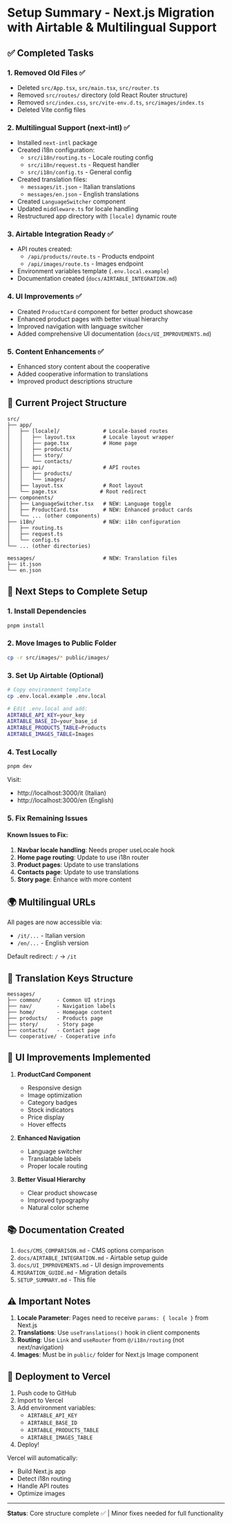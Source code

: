 # Setup Summary - Next.js Migration with Airtable & Multilingual Support

## ✅ Completed Tasks

### 1. **Removed Old Files** ✅
- Deleted `src/App.tsx`, `src/main.tsx`, `src/router.ts`
- Removed `src/routes/` directory (old React Router structure)
- Removed `src/index.css`, `src/vite-env.d.ts`, `src/images/index.ts`
- Deleted Vite config files

### 2. **Multilingual Support (next-intl)** ✅
- Installed `next-intl` package
- Created i18n configuration:
  - `src/i18n/routing.ts` - Locale routing config
  - `src/i18n/request.ts` - Request handler
  - `src/i18n/config.ts` - General config
- Created translation files:
  - `messages/it.json` - Italian translations
  - `messages/en.json` - English translations
- Created `LanguageSwitcher` component
- Updated `middleware.ts` for locale handling
- Restructured app directory with `[locale]` dynamic route

### 3. **Airtable Integration Ready** ✅
- API routes created:
  - `/api/products/route.ts` - Products endpoint
  - `/api/images/route.ts` - Images endpoint
- Environment variables template (`.env.local.example`)
- Documentation created (`docs/AIRTABLE_INTEGRATION.md`)

### 4. **UI Improvements** ✅
- Created `ProductCard` component for better product showcase
- Enhanced product pages with better visual hierarchy
- Improved navigation with language switcher
- Added comprehensive UI documentation (`docs/UI_IMPROVEMENTS.md`)

### 5. **Content Enhancements** ✅
- Enhanced story content about the cooperative
- Added cooperative information to translations
- Improved product descriptions structure

## 📁 Current Project Structure

```
src/
├── app/
│   ├── [locale]/              # Locale-based routes
│   │   ├── layout.tsx         # Locale layout wrapper
│   │   ├── page.tsx           # Home page
│   │   ├── products/
│   │   ├── story/
│   │   └── contacts/
│   ├── api/                   # API routes
│   │   ├── products/
│   │   └── images/
│   ├── layout.tsx             # Root layout
│   └── page.tsx              # Root redirect
├── components/
│   ├── LanguageSwitcher.tsx   # NEW: Language toggle
│   ├── ProductCard.tsx        # NEW: Enhanced product cards
│   └── ... (other components)
├── i18n/                      # NEW: i18n configuration
│   ├── routing.ts
│   ├── request.ts
│   └── config.ts
└── ... (other directories)

messages/                      # NEW: Translation files
├── it.json
└── en.json
```

## 🔧 Next Steps to Complete Setup

### 1. **Install Dependencies**
```bash
pnpm install
```

### 2. **Move Images to Public Folder**
```bash
cp -r src/images/* public/images/
```

### 3. **Set Up Airtable (Optional)**
```bash
# Copy environment template
cp .env.local.example .env.local

# Edit .env.local and add:
AIRTABLE_API_KEY=your_key
AIRTABLE_BASE_ID=your_base_id
AIRTABLE_PRODUCTS_TABLE=Products
AIRTABLE_IMAGES_TABLE=Images
```

### 4. **Test Locally**
```bash
pnpm dev
```

Visit:
- http://localhost:3000/it (Italian)
- http://localhost:3000/en (English)

### 5. **Fix Remaining Issues**

#### Known Issues to Fix:
1. **Navbar locale handling**: Needs proper useLocale hook
2. **Home page routing**: Update to use i18n router
3. **Product pages**: Update to use translations
4. **Contacts page**: Update to use translations
5. **Story page**: Enhance with more content

## 🌍 Multilingual URLs

All pages are now accessible via:
- `/it/...` - Italian version
- `/en/...` - English version

Default redirect: `/` → `/it`

## 📝 Translation Keys Structure

```
messages/
├── common/     - Common UI strings
├── nav/        - Navigation labels
├── home/       - Homepage content
├── products/   - Products page
├── story/      - Story page
├── contacts/   - Contact page
└── cooperative/ - Cooperative info
```

## 🎨 UI Improvements Implemented

1. **ProductCard Component**
   - Responsive design
   - Image optimization
   - Category badges
   - Stock indicators
   - Price display
   - Hover effects

2. **Enhanced Navigation**
   - Language switcher
   - Translatable labels
   - Proper locale routing

3. **Better Visual Hierarchy**
   - Clear product showcase
   - Improved typography
   - Natural color scheme

## 📚 Documentation Created

1. `docs/CMS_COMPARISON.md` - CMS options comparison
2. `docs/AIRTABLE_INTEGRATION.md` - Airtable setup guide
3. `docs/UI_IMPROVEMENTS.md` - UI design improvements
4. `MIGRATION_GUIDE.md` - Migration details
5. `SETUP_SUMMARY.md` - This file

## ⚠️ Important Notes

1. **Locale Parameter**: Pages need to receive `params: { locale }` from Next.js
2. **Translations**: Use `useTranslations()` hook in client components
3. **Routing**: Use `Link` and `useRouter` from `@/i18n/routing` (not next/navigation)
4. **Images**: Must be in `public/` folder for Next.js Image component

## 🚀 Deployment to Vercel

1. Push code to GitHub
2. Import to Vercel
3. Add environment variables:
   - `AIRTABLE_API_KEY`
   - `AIRTABLE_BASE_ID`
   - `AIRTABLE_PRODUCTS_TABLE`
   - `AIRTABLE_IMAGES_TABLE`
4. Deploy!

Vercel will automatically:
- Build Next.js app
- Detect i18n routing
- Handle API routes
- Optimize images

---

**Status**: Core structure complete ✅ | Minor fixes needed for full functionality
